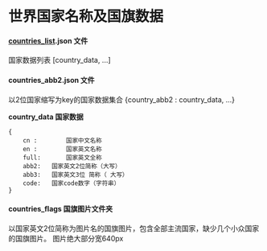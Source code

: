 # 世界国家名称及国旗数据

#### [countries_list](countries_list.json "世界国家数据列表").json 文件
国家数据列表 [country_data, ...]

#### countries_abb2.json 文件
以2位国家缩写为key的国家数据集合 {country_abb2 : country_data,  ...}

**country_data 国家数据**
```
{
	cn : 		国家中文名称
	en : 		国家英文名称
	full: 		国家英文全称
	abb2: 	国家英文2位简称（大写）
	abb3:	国家英文3位 简称（ 大写）
	code:	国家code数字（字符串）
}
```

#### countries_flags 国旗图片文件夹
以国家英文2位简称为图片名的国旗图片，包含全部主流国家，缺少几个小众国家的国旗图片。
图片绝大部分宽640px
